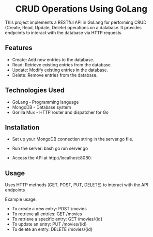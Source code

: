 <h1 align="center">CRUD Operations Using GoLang</h1>


This project implements a RESTful API in GoLang for performing CRUD (Create, Read, Update, Delete) operations on a database. It provides endpoints to interact with the database via HTTP requests.

## Features
* Create: Add new entries to the database.
* Read: Retrieve existing entries from the database.
* Update: Modify existing entries in the database.
* Delete: Remove entries from the database.
  
## Technologies Used
* GoLang - Programming language
* MongoDB - Database system
* Gorilla Mux - HTTP router and dispatcher for Go

## Installation
* Set up your MongoDB connection string in the server.go file.
*  Run the server:
bash
go run server.go

* Access the API at http://localhost:8080.

## Usage
Uses HTTP methods (GET, POST, PUT, DELETE) to interact with the API endpoints

Example usage:
* To create a new entry: POST /movies
* To retrieve all entries: GET /movies
* To retrieve a specific entry: GET /movies/{id}
* To update an entry: PUT /movies/{id}
* To delete an entry: DELETE /movies/{id}
